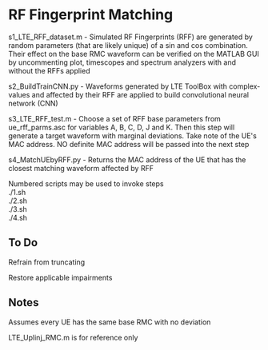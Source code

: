 # RF Fingerprint Matching

s1_LTE_RFF_dataset.m - Simulated RF Fingerprints (RFF) are generated by random parameters (that are likely unique) of a sin and cos combination. Their effect on the base RMC waveform can be verified on the MATLAB GUI by uncommenting plot, timescopes and spectrum analyzers with and without the RFFs applied

s2_BuildTrainCNN.py - Waveforms generated by LTE ToolBox with complex-values and affected by their RFF are applied to build convolutional neural network (CNN)

s3_LTE_RFF_test.m - Choose a set of RFF base parameters from ue_rff_parms.asc for variables A, B, C, D, J and K. Then this step will generate a target waveform with marginal deviations. Take note of the UE's MAC address. NO definite MAC address will be passed into the next step

s4_MatchUEbyRFF.py - Returns the MAC address of the UE that has the closest matching waveform affected by RFF

Numbered scripts may be used to invoke steps  
./1.sh  
./2.sh  
./3.sh  
./4.sh

## To Do

Refrain from truncating

Restore applicable impairments

## Notes

Assumes every UE has the same base RMC with no deviation

LTE_Uplinj_RMC.m is for reference only
